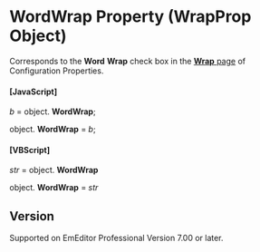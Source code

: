 # WordWrap Property (WrapProp Object)

Corresponds to the **Word**
**Wrap** check box in the [**Wrap** page](../../dlg/properties/wrap/index) of Configuration Properties.

#### \[JavaScript\]

_b_ = object. **WordWrap**;

object. **WordWrap** = _b_;

#### \[VBScript\]

_str_ = object. **WordWrap**

object. **WordWrap** = _str_

## Version

Supported on EmEditor Professional Version 7.00 or later.